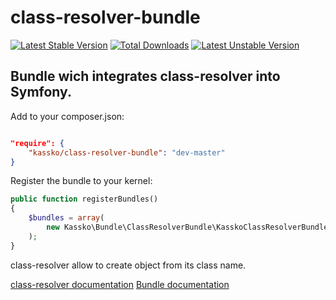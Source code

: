 class-resolver-bundle
==================

[![Latest Stable Version](https://poser.pugx.org/kassko/class-resolver-bundle/v/stable.png)](https://packagist.org/packages/kassko/class-resolver-bundle)
[![Total Downloads](https://poser.pugx.org/kassko/class-resolver-bundle/downloads.png)](https://packagist.org/packages/kassko/class-resolver-bundle)
[![Latest Unstable Version](https://poser.pugx.org/kassko/class-resolver-bundle/v/unstable.png)](https://packagist.org/packages/kassko/class-resolver-bundle)

Bundle wich integrates class-resolver into Symfony.
---------------

Add to your composer.json:
```json

"require": {
    "kassko/class-resolver-bundle": "dev-master"
}

```

Register the bundle to your kernel:
```php
public function registerBundles()
{
    $bundles = array(
        new Kassko\Bundle\ClassResolverBundle\KasskoClassResolverBundle(),
    );
}
```
class-resolver allow to create object from its class name.

[class-resolver documentation]()
[Bundle documentation](src/Resources/doc/fr/documentation_fr.md)
